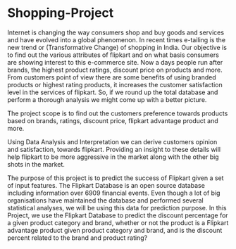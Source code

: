 # Shopping-Project
Internet is changing the way consumers shop and buy goods and services and have evolved into a global  phenomenon. In recent times e-tailing is the new trend or (Transformative Change) of shopping in India. Our objective is to find out the various attributes of flipkart  and on what basis consumers are showing interest to this e-commerce site. Now a  days people run after brands, the highest product ratings, discount price on  products and more. From customers point of view there are some benefits of using branded products or highest rating products, it increases the customer satisfaction  level in the services of flipkart. So, if we round up the total database and perform a thorough analysis we might come up with a better picture.

The project scope is to find out the customers preference towards products based on brands, ratings, discount price, flipkart advantage product and more.

Using Data Analysis and Interpretation we can derive customers opinion and  satisfaction, towards flipkart. Providing an insight to these details will help flipkart  to be more aggressive in the market along with the other big shots in the market.

The purpose of this project is to predict the success of Flipkart given a set of input features. The Flipkart Database is an open source database including information over 6909 financial events. Even though a lot of big organisations have maintained the database and performed several statistical analyses, we will be using this data for prediction purpose. In this Project, we use the Flipkart Database to predict the discount percentage for a given product category and brand, whether or not the product is a Flipkart advantage product given product category and brand, and is the discount percent related to the brand and product rating?

